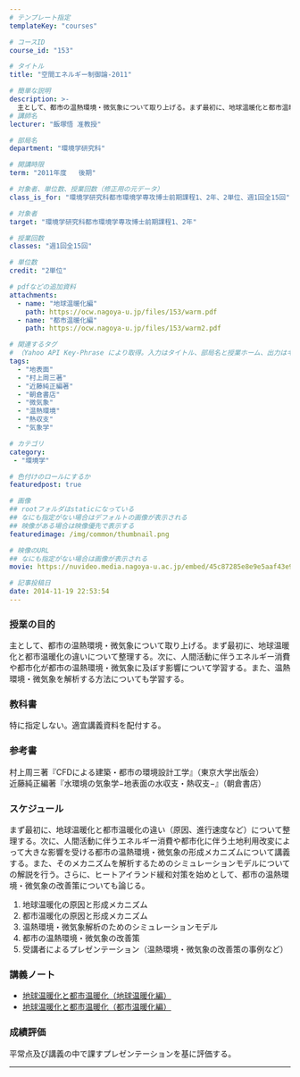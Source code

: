 ```yaml
---
# テンプレート指定
templateKey: "courses"

# コースID
course_id: "153"

# タイトル
title: "空間エネルギー制御論-2011"

# 簡単な説明
description: >-
  主として、都市の温熱環境・微気象について取り上げる。まず最初に、地球温暖化と都市温暖化の違いについて整理する。次に、人間活動に伴うエネルギー消費や都市化が都市の温熱環境・微気象に及ぼす影響について学習する。また、温熱環境・微気象を解析する方法についても学習する。 ....
# 講師名
lecturer: "飯塚悟 准教授"

# 部局名
department: "環境学研究科"

# 開講時限
term: "2011年度	後期"

# 対象者、単位数、授業回数（修正用の元データ）
class_is_for: "環境学研究科都市環境学専攻博士前期課程1、2年、2単位、週1回全15回"

# 対象者
target: "環境学研究科都市環境学専攻博士前期課程1、2年"

# 授業回数
classes: "週1回全15回"

# 単位数
credit: "2単位"

# pdfなどの追加資料
attachments:
  - name: "地球温暖化編" 
    path: https://ocw.nagoya-u.jp/files/153/warm.pdf
  - name: "都市温暖化編" 
    path: https://ocw.nagoya-u.jp/files/153/warm2.pdf

# 関連するタグ
# （Yahoo API Key-Phrase により取得。入力はタイトル、部局名と授業ホーム、出力はキーフレーズ（tags））
tags:
  - "地表面"
  - "村上周三著"
  - "近藤純正編著"
  - "朝倉書店"
  - "微気象"
  - "温熱環境"
  - "熱収支"
  - "気象学"

# カテゴリ
category:
 - "環境学"

# 色付けのロールにするか
featuredpost: true

# 画像
## rootフォルダはstaticになっている
## なにも指定がない場合はデフォルトの画像が表示される
## 映像がある場合は映像優先で表示する
featuredimage: /img/common/thumbnail.png

# 映像のURL
## なにも指定がない場合は画像が表示される
movie: https://nuvideo.media.nagoya-u.ac.jp/embed/45c87285e8e9e5aaf43e9d590b6ae3202bf37054

# 記事投稿日
date: 2014-11-19 22:53:54
---
```


### 授業の目的

主として、都市の温熱環境・微気象について取り上げる。まず最初に、地球温暖化と都市温暖化の違いについて整理する。次に、人間活動に伴うエネルギー消費や都市化が都市の温熱環境・微気象に及ぼす影響について学習する。また、温熱環境・微気象を解析する方法についても学習する。








### 教科書

特に指定しない。適宜講義資料を配付する。 

### 参考書

村上周三著『CFDによる建築・都市の環境設計工学』（東京大学出版会）  
近藤純正編著『水環境の気象学−地表面の水収支・熱収支−』（朝倉書店）


<h3>スケジュール</h3>
<p>
まず最初に、地球温暖化と都市温暖化の違い（原因、進行速度など）について整理する。次に、人間活動に伴うエネルギー消費や都市化に伴う土地利用改変によって大きな影響を受ける都市の温熱環境・微気象の形成メカニズムについて講義する。また、そのメカニズムを解析するためのシミュレーションモデルについての解説を行う。さらに、ヒートアイランド緩和対策を始めとして、都市の温熱環境・微気象の改善策についても論じる。
</p>
<ol>
<li>地球温暖化の原因と形成メカニズム</li>
<li>都市温暖化の原因と形成メカニズム</li>
<li>温熱環境・微気象解析のためのシミュレーションモデル</li>
<li>都市の温熱環境・微気象の改善策</li>
<li>受講者によるプレゼンテーション（温熱環境・微気象の改善策の事例など）</li>
</ol>


### 講義ノート

  * [地球温暖化と都市温暖化（地球温暖化編）](https://ocw.nagoya-u.jp/files/153/warm.pdf) 
  * [地球温暖化と都市温暖化（都市温暖化編）](https://ocw.nagoya-u.jp/files/153/warm2.pdf) 





### 成績評価

平常点及び講義の中で課すプレゼンテーションを基に評価する。





-----